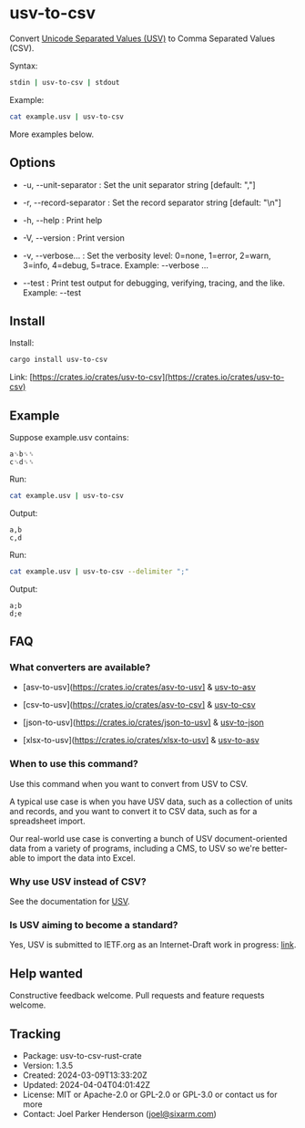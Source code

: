 # usv-to-csv

Convert [Unicode Separated Values (USV)](https://github.com/sixarm/usv) to Comma Separated Values (CSV).

Syntax:

```sh
stdin | usv-to-csv | stdout
```

Example:

```sh
cat example.usv | usv-to-csv
```

More examples below.

## Options

* -u, --unit-separator <unit-separator> : Set the unit separator string [default: ","]

* -r, --record-separator <record-separator> : Set the record separator string [default: "\n"]

* -h, --help : Print help

* -V, --version : Print version

* -v, --verbose... : Set the verbosity level: 0=none, 1=error, 2=warn, 3=info, 4=debug, 5=trace. Example: --verbose …

* --test : Print test output for debugging, verifying, tracing, and the like. Example: --test


## Install

Install:

```sh
cargo install usv-to-csv
```

Link: [https://crates.io/crates/usv-to-csv](https://crates.io/crates/usv-to-csv)


## Example

Suppose example.usv contains:

```usv
a␟b␟␞
c␟d␟␞
```

Run:

```sh
cat example.usv | usv-to-csv
```

Output:

```csv
a,b
c,d
```

Run:

```sh
cat example.usv | usv-to-csv --delimiter ";"
```

Output:

```csv
a;b
d;e
```

## FAQ

### What converters are available?

* [asv-to-usv](https://crates.io/crates/asv-to-usv] & [usv-to-asv](https://crates.io/crates/usv-to-asv)

* [csv-to-usv](https://crates.io/crates/asv-to-csv] & [usv-to-csv](https://crates.io/crates/usv-to-csv)

* [json-to-usv](https://crates.io/crates/json-to-usv] & [usv-to-json](https://crates.io/crates/usv-to-json)

* [xlsx-to-usv](https://crates.io/crates/xlsx-to-usv] & [usv-to-asv](https://crates.io/crates/usv-to-xlsx)

### When to use this command?

Use this command when you want to convert from USV to CSV.

A typical use case is when you have USV data, such as a collection of units and
records, and you want to convert it to CSV data, such as for a spreadsheet
import.

Our real-world use case is converting a bunch of USV document-oriented data
from a variety of programs, including a CMS, to USV so we're better-able to
import the data into Excel.

### Why use USV instead of CSV?

See the documentation for [USV](https://github.com/sixarm/usv).

### Is USV aiming to become a standard?

Yes, USV is submitted to IETF.org as an Internet-Draft work in progress:
[link](https://datatracker.ietf.org/doc/draft-unicode-separated-values/).

## Help wanted

Constructive feedback welcome. Pull requests and feature requests welcome.

## Tracking

* Package: usv-to-csv-rust-crate
* Version: 1.3.5
* Created: 2024-03-09T13:33:20Z
* Updated: 2024-04-04T04:01:42Z
* License: MIT or Apache-2.0 or GPL-2.0 or GPL-3.0 or contact us for more
* Contact: Joel Parker Henderson (joel@sixarm.com)
